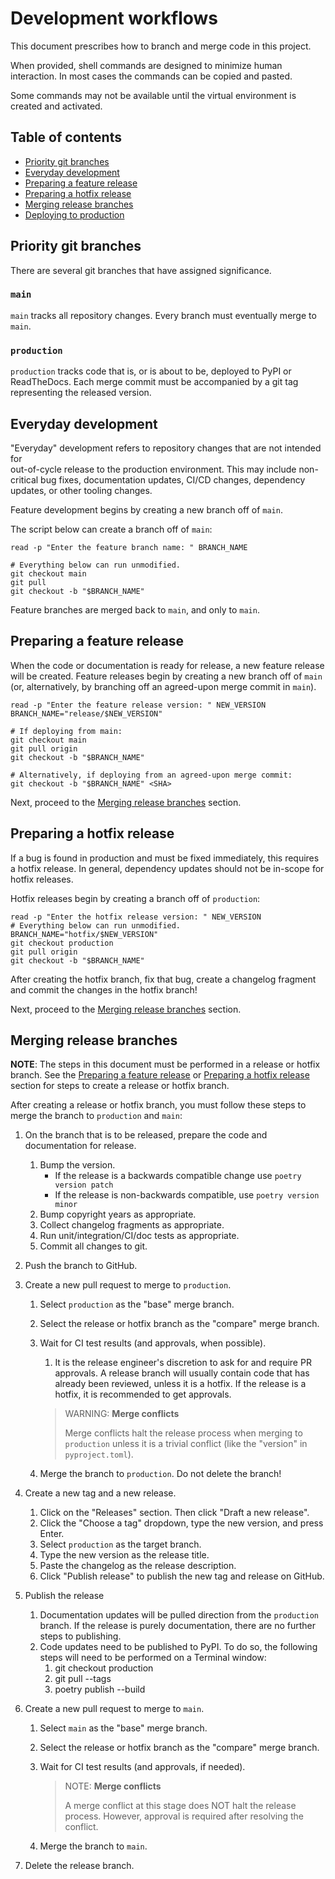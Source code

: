 # Development workflows

This document prescribes how to branch and merge code in this project.

When provided, shell commands are designed to minimize human interaction.
In most cases the commands can be copied and pasted.

Some commands may not be available until the virtual environment is created and activated.

## Table of contents

* [Priority git branches](#priority-git-branches)
* [Everyday development](#everyday-development)
* [Preparing a feature release](#preparing-a-feature-release)
* [Preparing a hotfix release](#preparing-a-hotfix-release)
* [Merging release branches](#merging-release-branches)
* [Deploying to production](#deploying-to-production)

## Priority git branches

There are several git branches that have assigned significance.

### `main`

`main` tracks all repository changes. Every branch must eventually merge to 
`main`.

### `production`

`production` tracks code that is, or is about to be, deployed to PyPI or
ReadTheDocs. Each merge commit must be accompanied by a git tag representing
the released version.

## Everyday development

"Everyday" development refers to repository changes that are not intended for  
out-of-cycle release to the production environment. This may include 
non-critical bug fixes, documentation updates, CI/CD changes, dependency 
updates, or other tooling changes.

Feature development begins by creating a new branch off of `main`.

The script below can create a branch off of `main`:

```shell
read -p "Enter the feature branch name: " BRANCH_NAME

# Everything below can run unmodified.
git checkout main
git pull
git checkout -b "$BRANCH_NAME"
```

Feature branches are merged back to `main`, and only to `main`.

## Preparing a feature release

When the code or documentation is ready for release, a new feature release will
be created. Feature releases begin by creating a new branch off of `main`
(or, alternatively, by branching off an agreed-upon merge commit in `main`).

```shell
read -p "Enter the feature release version: " NEW_VERSION
BRANCH_NAME="release/$NEW_VERSION"

# If deploying from main:
git checkout main
git pull origin
git checkout -b "$BRANCH_NAME"

# Alternatively, if deploying from an agreed-upon merge commit:
git checkout -b "$BRANCH_NAME" <SHA>
```

Next, proceed to the [Merging release branches](#merging-release-branches) section.

## Preparing a hotfix release

If a bug is found in production and must be fixed immediately, this requires a
hotfix release. In general, dependency updates should not be in-scope for hotfix
releases.

Hotfix releases begin by creating a branch off of `production`:

```shell
read -p "Enter the hotfix release version: " NEW_VERSION
# Everything below can run unmodified.
BRANCH_NAME="hotfix/$NEW_VERSION"
git checkout production
git pull origin
git checkout -b "$BRANCH_NAME"
```

After creating the hotfix branch, fix that bug, create a changelog fragment and
commit the changes in the hotfix branch!

Next, proceed to the [Merging release branches](#merging-release-branches) section.

## Merging release branches

**NOTE**:
The steps in this document must be performed in a release or hotfix branch.
See the
[Preparing a feature release](#preparing-a-feature-release)
or
[Preparing a hotfix release](#preparing-a-hotfix-release)
section for steps to create a release or hotfix branch.

After creating a release or hotfix branch, you must follow these steps to merge
the branch to `production` and `main`:

1. On the branch that is to be released, prepare the code and documentation for
   release.
   1. Bump the version.
        - If the release is a backwards compatible change use 
          ``poetry version patch``
        - If the release is non-backwards compatible, use 
          ``poetry version minor``
   2. Bump copyright years as appropriate.
   3. Collect changelog fragments as appropriate.
   4. Run unit/integration/CI/doc tests as appropriate.
   5. Commit all changes to git.

2. Push the branch to GitHub.

3. Create a new pull request to merge to `production`.
   1. Select `production` as the "base" merge branch.
   2. Select the release or hotfix branch as the "compare" merge branch.
   3. Wait for CI test results (and approvals, when possible).
      1. It is the release engineer's discretion to ask for and require PR
      approvals. A release branch will usually contain code that has already 
      been reviewed, unless it is a hotfix. If the release is a hotfix, it is
      recommended to get approvals.

      > WARNING: **Merge conflicts**
      >
      > Merge conflicts halt the release process when merging to `production`
      > unless it is a trivial conflict (like the "version" in `pyproject.toml`).
   4. Merge the branch to `production`. Do not delete the branch!

4. Create a new tag and a new release.
   1. Click on the "Releases" section. Then click "Draft a new release".
   2. Click the "Choose a tag" dropdown, type the new version, and press Enter.
   2. Select `production` as the target branch.
   3. Type the new version as the release title.
   4. Paste the changelog as the release description.
   5. Click "Publish release" to publish the new tag and release on GitHub.

5. Publish the release
   1. Documentation updates will be pulled direction from the `production`
      branch. If the release is purely documentation, there are no further steps
      to publishing.
   2. Code updates need to be published to PyPI. To do so, the following steps
      will need to be performed on a Terminal window:
      1. git checkout production
      2. git pull --tags
      3. poetry publish --build

6. Create a new pull request to merge to `main`.
   1. Select `main` as the "base" merge branch.
   2. Select the release or hotfix branch as the "compare" merge branch.
   3. Wait for CI test results (and approvals, if needed).

      > NOTE: **Merge conflicts**
      >
      > A merge conflict at this stage does NOT halt the release process.
      > However, approval is required after resolving the conflict.
   4. Merge the branch to `main`.

6. Delete the release branch.
